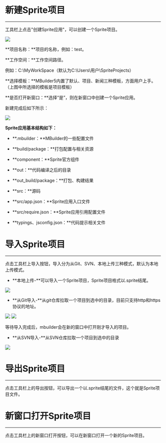 # 新建Sprite项目

----------

工具栏上点击"创建Sprite应用"，可以创建一个Sprite项目。

<img src="image/new1.png" />

**项目名称：**项目的名称，例如：test。

**工作空间：**工作空间路径。

例如：C:\MyWorkSpace（默认为C:\Users\用户\SpriteProjects）

**选择模板：**MBuilder5内置了默认、项目、新闻三种模板，方面用户上手。（上图中所选择的模板是项目模板）

**是否打开新窗口：**选择“是”，则在新窗口中创建一个Sprite应用。

新建完成后如下所示：

<img src="image/new2.png" />

**Sprite应用基本结构如下：**


- **.mbuilder：**MBuilder的一些配置文件

- **build/package：**打包配置与相关资源

- **component：**Sprite官方组件

- **out：**代码编译之后的目录

- **out_build/package：**打包、构建结果

- **src：**源码

- **src/app.json：**Sprite应用入口文件

- **src/require.json：**Sprite应用引用配置文件

- **typings、jsconfig.json：**代码提示相关文件

# 导入Sprite项目

----------

点击工具栏上导入按钮，导入分为从Git、SVN、本地上传三种模式，默认为本地上传模式。



- **本地上传-**可以导入一个Sprite项目，Sprite项目格式以.sprite结尾。
<img src="image/projectmanage/importproject.png" />



- **从Git导入-**从git仓库拉取一个项目到选中的目录，目前只支持http和https协议的地址。
<img src="image/projectmanage/importproject-git.png" />
<img src="image/projectmanage/importproject-git-checkout.png" />

等待导入完成后，mbuilder会在新的窗口中打开刚才导入的项目。

- **从SVN导入-**从SVN仓库拉取一个项目到选中的目录
<img src="image/projectmanage/importproject-svn.png" />

# 导出Sprite项目

----------

点击工具栏上的导出按钮，可以导出一个以.sprite结尾的文件，这个就是Sprite项目文件。

# 新窗口打开Sprite项目

----------

点击工具栏上的新窗口打开按钮，可以在新窗口打开一个新的Sprite项目。